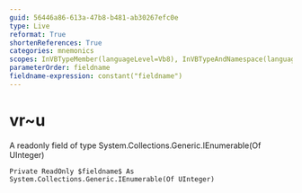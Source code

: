 ```yaml
---
guid: 56446a86-613a-47b8-b481-ab30267efc0e
type: Live
reformat: True
shortenReferences: True
categories: mnemonics
scopes: InVBTypeMember(languageLevel=Vb8), InVBTypeAndNamespace(languageLevel=Vb8)
parameterOrder: fieldname
fieldname-expression: constant("fieldname")
---
```


# vr~u

A readonly field of type System.Collections.Generic.IEnumerable(Of UInteger)

```
Private ReadOnly $fieldname$ As System.Collections.Generic.IEnumerable(Of UInteger)
```
